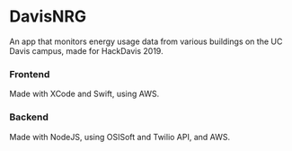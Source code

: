 # DavisNRG
An app that monitors energy usage data from various buildings on the UC Davis campus, made for HackDavis 2019.

### Frontend
Made with XCode and Swift, using AWS.

### Backend
Made with NodeJS, using OSISoft and Twilio API, and AWS.